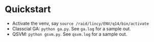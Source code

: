 # Quickstart
- Activate the venv, say `source /raid/lincy/ENV/q14/bin/activate`
- Classcial GA: `python ga.py`. See `ga.log` for a sample out.
- QSVM: `python gsvm.py`. See `qsvm.log` for a sample out.
